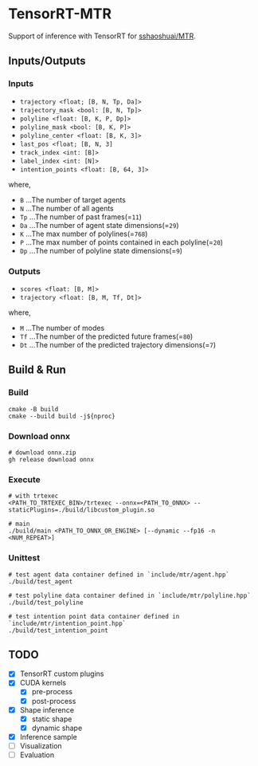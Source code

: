 # TensorRT-MTR

Support of inference with TensorRT for [sshaoshuai/MTR](https://github.com/sshaoshuai/MTR).

## Inputs/Outputs

### Inputs

- `trajectory <float; [B, N, Tp, Da]>`
- `trajectory_mask <bool: [B, N, Tp]>`
- `polyline <float: [B, K, P, Dp]>`
- `polyline_mask <bool: [B, K, P]>`
- `polyline_center <float: [B, K, 3]>`
- `last_pos <float; [B, N, 3]`
- `track_index <int: [B]>`
- `label_index <int: [N]>`
- `intention_points <float: [B, 64, 3]>`

where,

- `B` ...The number of target agents
- `N` ...The number of all agents
- `Tp` ...The number of past frames(=`11`)
- `Da` ...The number of agent state dimensions(=`29`)
- `K` ...The max number of polylines(=`768`)
- `P` ...The max number of points contained in each polyline(=`20`)
- `Dp` ...The number of polyline state dimensions(=`9`)

### Outputs

- `scores <float: [B, M]>`
- `trajectory <float: [B, M, Tf, Dt]>`

where,

- `M` ...The number of modes
- `Tf` ...The number of the predicted future frames(=`80`)
- `Dt` ...The number of the predicted trajectory dimensions(=`7`)

## Build & Run

### Build

```shell
cmake -B build
cmake --build build -j${nproc}
```

### Download onnx

```shell
# download onnx.zip
gh release download onnx
```

### Execute

```shell
# with trtexec
<PATH_TO_TRTEXEC_BIN>/trtexec --onnx=<PATH_TO_ONNX> --staticPlugins=./build/libcustom_plugin.so

# main
./build/main <PATH_TO_ONNX_OR_ENGINE> [--dynamic --fp16 -n <NUM_REPEAT>]
```

### Unittest

```shell
# test agent data container defined in `include/mtr/agent.hpp`
./build/test_agent

# test polyline data container defined in `include/mtr/polyline.hpp`
./build/test_polyline

# test intention point data container defined in `include/mtr/intention_point.hpp`
./build/test_intention_point
```

## TODO

- [x] TensorRT custom plugins
- [x] CUDA kernels
  - [x] pre-process
  - [x] post-process
- [x] Shape inference
  - [x] static shape
  - [x] dynamic shape
- [x] Inference sample
- [ ] Visualization
- [ ] Evaluation
